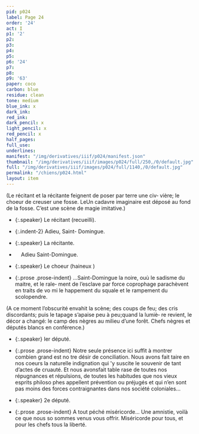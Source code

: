 ```yaml
---
pid: p024
label: Page 24
order: '24'
act: I
p1: '2'
p2: 
p3: 
p4: 
p5: 
p6: '24'
p7: 
p8: 
p9: '63'
paper: coco
carbon: blue
residue: clean
tone: medium
blue_ink: x
dark_ink: 
red_ink: 
dark_pencil: x
light_pencil: x
red_pencil: x
half_pages: 
full_use: 
underlines: 
manifest: "/img/derivatives/iiif/p024/manifest.json"
thumbnail: "/img/derivatives/iiif/images/p024/full/250,/0/default.jpg"
full: "/img/derivatives/iiif/images/p024/full/1140,/0/default.jpg"
permalink: "/chiens/p024.html"
layout: item
---
```




<span class="add light-pencil inline">(</span>Le récitant et la récitante feignent de poser par terre une ci<span class="delete">v</span>‐ vière; le choeur de creuser une fosse. <span class="delete">Le</span><span class="add blue-ink inline">Un</span> cadavre imaginaire est déposé au fond de la fosse. C’est une scène de magie imitative.<span class="add light-pencil inline">)</span>


- {:.speaker} Le récitant (recueilli).

- {:.indent-2} Adieu, Saint- Domingue.


- {:.speaker} La récitante.

- &nbsp;&nbsp;&nbsp;&nbsp;Adieu Saint-Domingue.

- {:.speaker} Le choeur  (haineux )

- {:.prose .prose-indent} ...Saint-Domingue la noire, ou<span class="add light-pencil ">ù</span> le sadisme du maitre, et le rale<span class="add light-pencil inline">‐</span> ment de l’esclave par force coprophage parachèvent en traits de vo<span class="add light-pencil inline">­</span> mi le happement du squale et le rampement <span class="add light-pencil inline">du</span> scolopendre.


<span class="add light-pencil inline">(</span>A ce moment l’obscurité envahit la scène; des coups de feu; des cris discordants; puis le tapage s’apaise peu à peu;quand la lumiè<span class="add light-pencil inline">‐</span> re revient, le décor a changé: le camp des nègres au milieu d’une forêt. Chefs nègres et députés blancs en conférence.<span class="add light-pencil inline">)</span>



- {:.speaker} Ier député.

- {:.prose .prose-indent} Notre seule présence ici suffit à montrer combien grand est no tre désir de conciliation. Nous avons fait taire en nos coeurs la naturelle indignation qu<span class="delete">i </span><span class="add blue-ink inline">'</span>y suscite le souvenir de tant d’actes de cruauté. Et nous avonsfait table rase de toutes nos répugnances et répulsions, de toutes les habitudes que nos <span class="delete">vieux </span>esprits philoso phes appellent prévention ou préjugés et qui n’en sont pas moins des forces contraignantes dans nos société coloniales...


- {:.speaker} <span class="delete">2e député.</span>

- {:.prose .prose-indent} <span class="delete">A tout péché miséricorde... Une amnistie, voilà ce que nous <span class="delete">so</span></span> <span class="delete">sommes venus vous offrir. Miséricorde pour tous, et pour <span class="add light-pencil below">les chefs</span> tous la</span> <span class="delete">liberté.</span>



